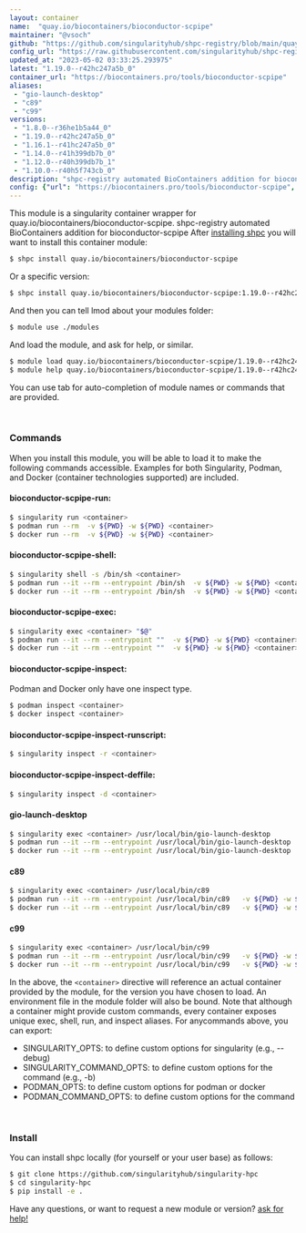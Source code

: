 ```yaml
---
layout: container
name:  "quay.io/biocontainers/bioconductor-scpipe"
maintainer: "@vsoch"
github: "https://github.com/singularityhub/shpc-registry/blob/main/quay.io/biocontainers/bioconductor-scpipe/container.yaml"
config_url: "https://raw.githubusercontent.com/singularityhub/shpc-registry/main/quay.io/biocontainers/bioconductor-scpipe/container.yaml"
updated_at: "2023-05-02 03:33:25.293975"
latest: "1.19.0--r42hc247a5b_0"
container_url: "https://biocontainers.pro/tools/bioconductor-scpipe"
aliases:
 - "gio-launch-desktop"
 - "c89"
 - "c99"
versions:
 - "1.8.0--r36he1b5a44_0"
 - "1.19.0--r42hc247a5b_0"
 - "1.16.1--r41hc247a5b_0"
 - "1.14.0--r41h399db7b_0"
 - "1.12.0--r40h399db7b_1"
 - "1.10.0--r40h5f743cb_0"
description: "shpc-registry automated BioContainers addition for bioconductor-scpipe"
config: {"url": "https://biocontainers.pro/tools/bioconductor-scpipe", "maintainer": "@vsoch", "description": "shpc-registry automated BioContainers addition for bioconductor-scpipe", "latest": {"1.19.0--r42hc247a5b_0": "sha256:604e739251bbcc8f7e5f68a939efcebe09ca195e6a735a23bd5abaf0345e8308"}, "tags": {"1.8.0--r36he1b5a44_0": "sha256:d69b4633d465a1c758f192fc2d23a5022020eeaf2f20dcef292e173b57e440e4", "1.19.0--r42hc247a5b_0": "sha256:604e739251bbcc8f7e5f68a939efcebe09ca195e6a735a23bd5abaf0345e8308", "1.16.1--r41hc247a5b_0": "sha256:e6cfb0a02988f91785e165128b37a84998972e823ced4eb20f5911c60dc3ed39", "1.14.0--r41h399db7b_0": "sha256:4deca97d07c9cb9c6f74199b01a7a776aaa2aff637debb2a44b481af77d6116a", "1.12.0--r40h399db7b_1": "sha256:f0e3a72a4c05fb9b8eb92f21ae21c430464fcfe1ee0cc9cf5c8126b634f07ffb", "1.10.0--r40h5f743cb_0": "sha256:348cb2cc0638dbcaeefcead89b5d0dfe0ccbc28e3e5bf8659835e84edfe63da6"}, "docker": "quay.io/biocontainers/bioconductor-scpipe", "aliases": {"gio-launch-desktop": "/usr/local/bin/gio-launch-desktop", "c89": "/usr/local/bin/c89", "c99": "/usr/local/bin/c99"}}
---
```


This module is a singularity container wrapper for quay.io/biocontainers/bioconductor-scpipe.
shpc-registry automated BioContainers addition for bioconductor-scpipe
After [installing shpc](#install) you will want to install this container module:


```bash
$ shpc install quay.io/biocontainers/bioconductor-scpipe
```

Or a specific version:

```bash
$ shpc install quay.io/biocontainers/bioconductor-scpipe:1.19.0--r42hc247a5b_0
```

And then you can tell lmod about your modules folder:

```bash
$ module use ./modules
```

And load the module, and ask for help, or similar.

```bash
$ module load quay.io/biocontainers/bioconductor-scpipe/1.19.0--r42hc247a5b_0
$ module help quay.io/biocontainers/bioconductor-scpipe/1.19.0--r42hc247a5b_0
```

You can use tab for auto-completion of module names or commands that are provided.

<br>

### Commands

When you install this module, you will be able to load it to make the following commands accessible.
Examples for both Singularity, Podman, and Docker (container technologies supported) are included.

#### bioconductor-scpipe-run:

```bash
$ singularity run <container>
$ podman run --rm  -v ${PWD} -w ${PWD} <container>
$ docker run --rm  -v ${PWD} -w ${PWD} <container>
```

#### bioconductor-scpipe-shell:

```bash
$ singularity shell -s /bin/sh <container>
$ podman run --it --rm --entrypoint /bin/sh  -v ${PWD} -w ${PWD} <container>
$ docker run --it --rm --entrypoint /bin/sh  -v ${PWD} -w ${PWD} <container>
```

#### bioconductor-scpipe-exec:

```bash
$ singularity exec <container> "$@"
$ podman run --it --rm --entrypoint ""  -v ${PWD} -w ${PWD} <container> "$@"
$ docker run --it --rm --entrypoint ""  -v ${PWD} -w ${PWD} <container> "$@"
```

#### bioconductor-scpipe-inspect:

Podman and Docker only have one inspect type.

```bash
$ podman inspect <container>
$ docker inspect <container>
```

#### bioconductor-scpipe-inspect-runscript:

```bash
$ singularity inspect -r <container>
```

#### bioconductor-scpipe-inspect-deffile:

```bash
$ singularity inspect -d <container>
```


#### gio-launch-desktop

```bash
$ singularity exec <container> /usr/local/bin/gio-launch-desktop
$ podman run --it --rm --entrypoint /usr/local/bin/gio-launch-desktop   -v ${PWD} -w ${PWD} <container> -c " $@"
$ docker run --it --rm --entrypoint /usr/local/bin/gio-launch-desktop   -v ${PWD} -w ${PWD} <container> -c " $@"
```


#### c89

```bash
$ singularity exec <container> /usr/local/bin/c89
$ podman run --it --rm --entrypoint /usr/local/bin/c89   -v ${PWD} -w ${PWD} <container> -c " $@"
$ docker run --it --rm --entrypoint /usr/local/bin/c89   -v ${PWD} -w ${PWD} <container> -c " $@"
```


#### c99

```bash
$ singularity exec <container> /usr/local/bin/c99
$ podman run --it --rm --entrypoint /usr/local/bin/c99   -v ${PWD} -w ${PWD} <container> -c " $@"
$ docker run --it --rm --entrypoint /usr/local/bin/c99   -v ${PWD} -w ${PWD} <container> -c " $@"
```



In the above, the `<container>` directive will reference an actual container provided
by the module, for the version you have chosen to load. An environment file in the
module folder will also be bound. Note that although a container
might provide custom commands, every container exposes unique exec, shell, run, and
inspect aliases. For anycommands above, you can export:

 - SINGULARITY_OPTS: to define custom options for singularity (e.g., --debug)
 - SINGULARITY_COMMAND_OPTS: to define custom options for the command (e.g., -b)
 - PODMAN_OPTS: to define custom options for podman or docker
 - PODMAN_COMMAND_OPTS: to define custom options for the command

<br>

### Install

You can install shpc locally (for yourself or your user base) as follows:

```bash
$ git clone https://github.com/singularityhub/singularity-hpc
$ cd singularity-hpc
$ pip install -e .
```

Have any questions, or want to request a new module or version? [ask for help!](https://github.com/singularityhub/singularity-hpc/issues)